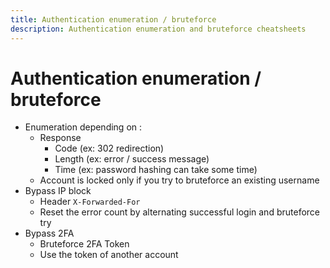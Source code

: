 ```yaml
---
title: Authentication enumeration / bruteforce
description: Authentication enumeration and bruteforce cheatsheets
---
```


# Authentication enumeration / bruteforce 

- Enumeration depending on :
    - Response
        - Code (ex: 302 redirection)
        - Length (ex: error / success message)
        - Time (ex: password hashing can take some time)
    - Account is locked only if you try to bruteforce an existing username
- Bypass IP block
    - Header `X-Forwarded-For`
    - Reset the error count by alternating successful login and bruteforce try
- Bypass 2FA
    - Bruteforce 2FA Token
    - Use the token of another account
